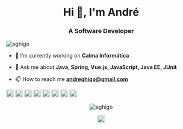 <h1 align="center">Hi 👋, I'm André</h1>
<h3 align="center">A Software Developer</h3>
<p align="left"> <img src="https://komarev.com/ghpvc/?username=aghigo" alt="aghigo" /> </p>

- 🔭 I’m currently working on **Calma Informática**

- 💬 Ask me about **Java, Spring, Vue.js, JavaScript, Java EE, JUnit**

- 📫 How to reach me **andreghigo@gmail.com**

<p align="left"><img src="https://konpa.github.io/devicon/devicon.git/icons/vuejs/vuejs-original-wordmark.svg" alt="vuejs" width="20" height="20"/> <img src="https://konpa.github.io/devicon/devicon.git/icons/java/java-original-wordmark.svg" alt="java" width="20" height="20"/> <img src="https://konpa.github.io/devicon/devicon.git/icons/javascript/javascript-original.svg" alt="javascript" width="20" height="20"/> <img src="https://konpa.github.io/devicon/devicon.git/icons/mongodb/mongodb-original-wordmark.svg" alt="mongodb" width="20" height="20"/> <img src="https://konpa.github.io/devicon/devicon.git/icons/mysql/mysql-original-wordmark.svg" alt="mysql" width="20" height="20"/> <img src="https://konpa.github.io/devicon/devicon.git/icons/postgresql/postgresql-original-wordmark.svg" alt="postgresql" width="20" height="20"/> <img src="https://konpa.github.io/devicon/devicon.git/icons/oracle/oracle-original.svg" alt="oracle" width="20" height="20"/> <img src="https://konpa.github.io/devicon/devicon.git/icons/linux/linux-original.svg" alt="linux" width="20" height="20"/></p><p align="center"> <img src="https://github-readme-stats.vercel.app/api?username=aghigo&show_icons=true" alt="aghigo" /> </p>

<p align="center">
<a href="https://linkedin.com/in/aghigo" target="blank"><img align="center" src="https://cdn.jsdelivr.net/npm/simple-icons@3.0.1/icons/linkedin.svg" alt="aghigo" height="20" width="20" /></a>
</p>
